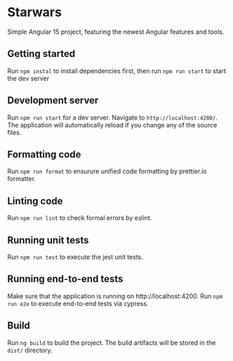# Starwars

Simple Angular 15 project, featuring the newest Angular features and tools.

## Getting started

Run `npm instal` to install dependencies first, then run `npm run start` to start the dev server

## Development server

Run `npm run start` for a dev server. Navigate to `http://localhost:4200/`. The application will automatically reload if you change any of the source files.

## Formatting code

Run `npm run format` to ensurure unified code formatting by prettier.io formatter.

## Linting code

Run `npm run lint` to check formal errors by eslint.

## Running unit tests

Run `npm run test` to execute the jest unit tests.

## Running end-to-end tests

Make sure that the application is running on http://localhost:4200. Run `npm run e2e` to execute end-to-end tests via cypress.

## Build

Run `ng build` to build the project. The build artifacts will be stored in the `dist/` directory.



